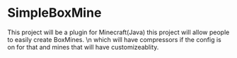 # SimpleBoxMine
This project will be a plugin for Minecraft(Java) this project will allow people to easily create BoxMines. \n
which will have compressors if the config is on for that and mines that will have customizeablity.
